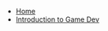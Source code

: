 - [Home](/ "Home")
- [Introduction to Game Dev](gamedev/gamedev-1-introduction "Introduction to Game Dev")
